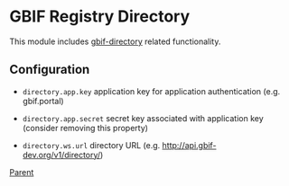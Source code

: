 # GBIF Registry Directory

This module includes [gbif-directory](https://github.com/gbif/directory) related functionality.

## Configuration

 * `directory.app.key` application key for application authentication (e.g. gbif.portal)

 * `directory.app.secret` secret key associated with application key (consider removing this property)

 * `directory.ws.url` directory URL (e.g. http://api.gbif-dev.org/v1/directory/)

[Parent](../README.md)
